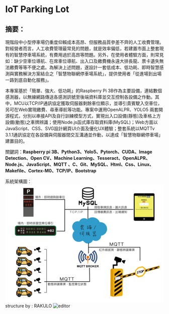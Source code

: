 # IoT Parking Lot
摘要：
-----
現階段中小型停車場仍重度仰賴成本高昂、但服務品質參差不齊的人工收費管理。對經營者而言，人工收費管理最常見的問題，就是效率偏低，若建置市面上整套現有的智慧停車場系統，有費用過於高昂等問題。另外，在使用者體驗方面，則常見如：缺少空車位導航、在席車位導航、出入口及繳費機永遠大排長龍、票卡遺失無法繳費等等不便之處。為解決上述問題，遂設計一套低成本、低功耗、即時智慧感測與實務解決方案結合之「智慧物聯網停車場系統」，提供使用者「從進場到出場一路到底自動化服務」。

本專案基於「簡單、強大、低功耗」的Raspberry Pi 3B作為主要設備，連結數個感測器，以無線網路傳送各感測訊號至後端資料庫並交互控制各設備之作動。其中，MCU以TCP/IP通訊協定獲取伺服器剩餘車位顯示，並導引貴賓駛入空車位，另可在Web實現繳費、尋車導航等功能。專案中運用OpenALPR、YOLO5 兩套開源程式，分別以串接API及自行訓練模型方式，實現出入口設備(靜態)及車格上方設備(動態)之車牌辨識；使用Node.js函式庫存取資料庫(MySQL)；Web方面以JavaScript、CSS、SVG設計網頁UI介面及優化UX體驗；整套系統以MQTTv 3.1.1通訊協定在各設備與伺服器間交互溝通並作動，以達成「智慧物聯網停車場」建置目的。

關鍵詞：**Raspberry pi 3B、Python3、Yolo5、Pytorch、CUDA、Image Detection、Open CV、Machine Learning、Tesseract、OpenALPR、Node.js、JavaScript、MQTT 、C、Git、MySQL、Html、Css、Linux、Makefile、Cortex-M0、TCP/IP、Bootstrap**

系統架構圖：
![架構圖](https://github.com/IOT-smart-car-park/project/blob/main/structure_%E6%99%BA%E6%85%A7%E5%81%9C%E8%BB%8A%E5%A0%B4.png)
structure by : RAKULO ![editor](https://github.com/RAKULO)